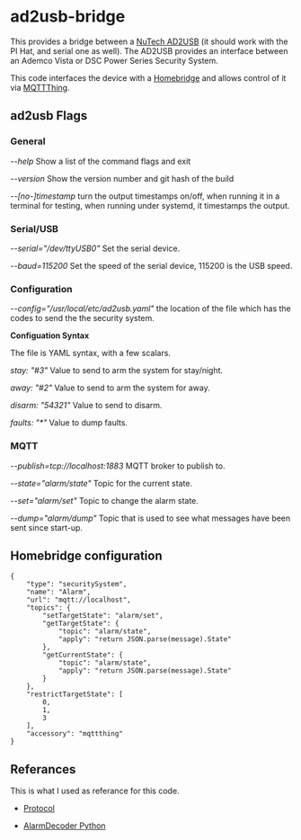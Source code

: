 # ad2usb-bridge
This provides a bridge between a [NuTech AD2USB](https://www.alarmdecoder.com/catalog/product_info.php/products_id/29) (it should work with the PI Hat, and serial one as well).  The AD2USB provides an interface between an Ademco Vista or DSC Power Series Security System.

This code interfaces the device with a [Homebridge](https://homebridge.io/) and allows control of it via [MQTTThing](https://github.com/arachnetech/homebridge-mqttthing).

## ad2usb Flags
### General
_--help_  Show a list of the command flags and exit

_--version_ Show the version number and git hash of the build

_--[no-]timestamp_ turn the output timestamps on/off, when running it in a terminal for testing, when running under systemd, it timestamps the output.

### Serial/USB
_--serial="/dev/ttyUSB0"_  Set the serial device. 

_--baud=115200_  Set the speed of the serial device, 115200 is the USB speed.

### Configuration
_--config="/usr/local/etc/ad2usb.yaml"_  the location of the file which has the codes to send the the security system.

**Configuation Syntax**

The file is YAML syntax, with a few scalars.  

  _stay: "#3"_ Value to send to arm the system for stay/night.

  _away: "#2"_ Value to send to arm the system for away.

  _disarm: "54321"_ Value to send to disarm.

  _faults: "*"_ Value to dump faults.

### MQTT
_--publish=tcp://localhost:1883_  MQTT broker to publish to.

_--state="alarm/state"_ Topic for the current state.

_--set="alarm/set"_  Topic to change the alarm state.

_--dump="alarm/dump"_ Topic that is used to see what messages have been sent since start-up.

## Homebridge configuration
```
{
    "type": "securitySystem",
    "name": "Alarm",
    "url": "mqtt://localhost",
    "topics": {
        "setTargetState": "alarm/set",
        "getTargetState": {
            "topic": "alarm/state",
            "apply": "return JSON.parse(message).State"
        },
        "getCurrentState": {
            "topic": "alarm/state",
            "apply": "return JSON.parse(message).State"
        }
    },
    "restrictTargetState": [
        0,
        1,
        3
    ],
    "accessory": "mqttthing"
}
```

## Referances 
This is what I used as referance for this code. 

* [Protocol](https://www.alarmdecoder.com/wiki/index.php/Protocol)

* [AlarmDecoder Python](https://github.com/nutechsoftware/alarmdecoder)
